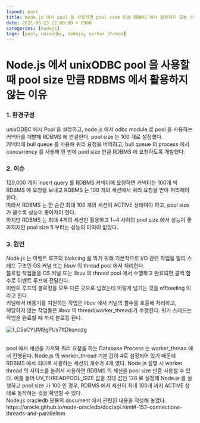 ```yaml
---
layout: post
title: Node.js 에서 pool 을 사용하면 pool size 만큼 RDBMS 에서 활용하지 않는 이유
date: 2021-06-23 22:00:00 + 0900
categories: [nodejs]
tags: [pool, unixodbc, nodejs, worker thread]
---
```

# Node.js 에서 unixODBC pool 을 사용할 때 pool size 만큼 RDBMS 에서 활용하지 않는 이유

### 1. 환경구성
unixODBC 에서 Pool 을 설정하고, node.js 에서 odbc module 로 pool 을 사용하는 커넥터를 개발해 RDBMS 에 연결한다. pool size 는 100 개로 설정했다.   
커넥터에 bull queue 를 사용해 쿼리 요청을 버퍼하고, bull queue 의 process 에서 concurrency 를 사용해 한 번에 pool size 만큼 RDBMS 에 요청하도록 개발했다.

### 2. 이슈
120,000 개의 insert query 를 RDBMS 커넥터에 요청하면 커넥터는 100개 씩 RDBMS 에 요청을 보내고 RDBMS 는 100 개의 세션에서 쿼리 요청을 받아 처리해야 한다.   
따라서 RDBMS 는 한 순간 최대 100 개의 세션이 ACTIVE 상태여야 하고, pool size 가 클수록 성능이 좋아져야 한다.   
하지만 RDBMS 는 최대 4개의 세션만 활용하고 1~4 사이의 pool size 에서 성능이 좋아지지만 pool size 5 부터는 성능의 이익이 없었다.   

### 3. 원인
Node.js 는 이벤트 루프의 blokcing 을 막기 위해 기본적으로 I/O 관련 작업을 멀티 스레드 구조인 OS 커널 또는 libuv 의 thread pool 에서 처리한다.   
블로킹 작업들을 OS 커널 또는 libuv 의 thread pool 에서 수행하고 완료되면 콜백 함수로 이벤트 루프에 전달한다.   
이벤트 루프의 블로킹을 모두 다른 곳으로 넘겼는데 이렇게 넘기는 것을 offloading 이라고 한다.   
커널에서 비동기를 지원하는 작업은 libuv 에서 커널의 함수를 호출해 처리하고,   
해당하지 않는 작업들은 libuv 의 thread(worker_thread)가 수행한다. 워커 스레드는 작업을 완료할 때 까지 블로킹 된다.   

![1_C5sCYUM9gPUs7ftDkqnqzg](https://user-images.githubusercontent.com/13375810/125323162-70ec1480-e379-11eb-911e-f9d9e5dc5dc0.png)

<br/>
pool 에서 세션을 가져와 쿼리 요청을 하는 Database Process 는 worker_thread 에서 진행된다.   
Node.js 의 worker_thread 기본 값이 4로 설정되어 있기 때문에 RDBMS 에서 최대로 사용하는 세션의 개수가 4개 였다.   
Node.js 실행 시 worker thread 의 사이즈를 늘려서 사용하면 RDBMS 의 세션을 pool size 만큼 사용할 수 있다.   
예를 들어 UV_THREADPOOL_SIZE 값을 최대 값인 128 로 설정해 Node.js 를 실행하고 pool size 가 100 인 경우, RDBMS 에서 세션이 최대 100개 까지 ACTIVE 상태로 동작하는 것을 확인할 수 있다.   
<br/>
Node.js oracledb 모듈의 document 에서 관련된 내용을 작성해 놓았다.    
https://oracle.github.io/node-oracledb/doc/api.html#-152-connections-threads-and-parallelism
